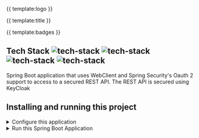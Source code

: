 
{{ template:logo }}

{{ template:title }}

{{ template:badges }}

## Tech Stack  ![tech-stack](https://img.shields.io/badge/-Java-green?style=social&logo=Java) ![tech-stack](https://img.shields.io/badge/-Spring-green?style=social&logo=Spring) ![tech-stack](https://img.shields.io/badge/-GithubActions-green?style=social&logo=GitHub+Actions) ![tech-stack](https://img.shields.io/badge/-CircleCI-green?style=social&logo=CircleCI)

Spring Boot application that uses WebClient and Spring Security's Oauth 2 support to access to a secured REST API. The REST API is secured using KeyCloak 

## Installing and running this project
<details>
  <summary>Configure this application</summary>
  
  
</details>


<details>
  <summary>Run this Spring Boot Application</summary>
  

</details>

